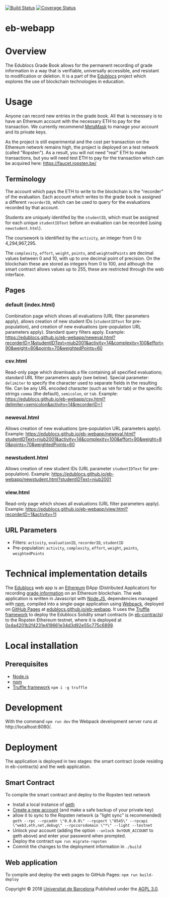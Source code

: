 [![Build Status](https://travis-ci.org/edublocs/eb-webapp.svg?branch=master)](https://travis-ci.org/edublocs/eb-webapp)
[![Coverage Status](https://coveralls.io/repos/github/edublocs/eb-webapp/badge.svg?branch=master)](https://coveralls.io/github/edublocs/eb-webapp?branch=master)

# eb-webapp

# Overview
The Edublocs Grade Book allows for the permanent recording of grade information in a way that is verifiable, universally accessible, and resistant to modification or deletion. It is a part of the [Edublocs](http://edublocs.org) project which explores the use of blockchain technologies in education.

# Usage
Anyone can record new entries in the grade book. All that is necessary is to have an Ethereum account with the necessary ETH to pay for the transaction.  We currently recommend [MetaMask](https://metamask.io/) to manage your account and its private keys.

As the project is still experimental and the cost per transaction on the Ethereum network remains high, the project is deployed on a test network (called "Ropsten"). As a result, you will not need "real" ETH to make transactions, but you will need test ETH to pay for the transaction which can be acquired here: https://faucet.ropsten.be/

## Terminology
The account which pays the ETH to write to the blockchain is the "recorder" of the evaluation. Each account which writes to the grade book is assigned a different `recorderID`, which can be used to query for the evaluations recorded by that account.

Students are uniquely identifed by the `studentID`, which must be assigned for each unique `studentIDText` before an evaluation can be recorded (using `newstudent.html`).

The coursework is identified by the `activity`, an integer from 0 to 4,294,967,295.

The `complexity`, `effort`, `weight`, `points`, and `weightedPoints` are decimal values between 0 and 10, with up to one decimal point of precision.  On the blockchain these are stored as integers from 0 to 100, and although the smart contract allows values up to 255, these are restricted through the web interface.

## Pages

### default (index.html)
Combination page which shows all evaluations (URL filter parameters apply), allows creation of new student IDs (`studentIDText` for pre-population), and creation of new evaluations (pre-population URL parameters apply).
Standard query filters apply.
Example: https://edublocs.github.io/eb-webapp/neweval.html?recorderID=1&studentIDText=niub2001&activity=14&complexity=100&effort=90&weight=80&points=70&weightedPoints=60
### csv.html
Read-only page which downloads a file containing all specified evaluations; standard URL filter parameters apply (see below).
Special parameter: `delimiter` to specify the character used to separate fields in the resulting file. Can be any URL encoded character (such as `%09` for tab) or the specific strings `comma` (the default), `semicolon`, or `tab`.
Example: https://edublocs.github.io/eb-webapp/csv.html?delimiter=semicolon&activity=14&recorderID=1
### neweval.html
Allows creation of new evaluations (pre-population URL parameters apply).
Example: https://edublocs.github.io/eb-webapp/neweval.html?studentIDText=niub2001&activity=14&complexity=100&effort=90&weight=80&points=70&weightedPoints=60
### newstudent.html
Allows creation of new student IDs (URL parameter `studentIDText` for pre-population).
Example: https://edublocs.github.io/eb-webapp/newstudent.html?studentIDText=niub2001
### view.html
Read-only page which shows all evaluations (URL filter parameters apply).
Example: https://edublocs.github.io/eb-webapp/view.html?recorderID=1&activity=11

## URL Parameters
* Filters: `activity`, `evaluationID`, `recorderID`, `studentID`
* Pre-population: `activity`, `complexity`, `effort`, `weight`, `points`, `weightedPoints`

# Technical implementation details
The [Edublocs](http://edublocs.org) web app is an [Ethereum](https://www.ethereum.org/) ÐApp (Distributed Application) for recording [grade information](https://en.wikipedia.org/wiki/Grading_in_education) on an Ethereum blockchain.  The web application is written in Javascript with [Node.JS](https://nodejs.org/), dependencies managed with [npm](https://www.npmjs.com/), compiled into a single-page application using [Webpack](https://webpack.js.org/), deployed on [GitHub Pages](https://pages.github.com/) at [edublocs.github.io/eb-webapp](https://edublocs.github.io/eb-webapp/). It uses the [Truffle framework](https://truffleframework.com/) to deploy the Edublocs Solidity smart contracts (in [eb-contracts](https://github.com/edublocs/eb-contracts)) to the Ropsten Ethereum testnet, where it is deployed at [0x4a4201b2f4231e419661e34d3d92e55c775c6899](https://ropsten.etherscan.io/address/0x4a4201b2f4231e419661e34d3d92e55c775c6899).

# Local installation
## Prerequisites
* [Node.js](https://www.nodejs.org/)
* [npm](https://www.npmjs.com/)
* [Truffle framework](hhtps://truffleframework.com) `npm i -g truffle`

# Development
With the command `npm run dev` the Webpack development server runs at http://localhost:8080/.

# Deployment
The application is deployed in two stages: the smart contract (code residing in eb-contracts) and the web application.
## Smart Contract
To compile the smart contract and deploy to the Ropsten test network
* Install a local instance of [geth](https://geth.ethereum.org/install/) 
* [Create a new account](https://github.com/ethereum/go-ethereum/wiki/Managing-your-accounts) (and make a safe backup of your private key)
* allow it to sync to the Ropsten network (a "light sync" is recommended)
`geth --rpc --rpcaddr \"0.0.0.0\" --rpcport \"8545\" --rpcapi \"web3,eth,net,debug\" --rpccorsdomain \"*\" --light --testnet`
* Unlock your account (adding the option `--unlock 0xYOUR_ACCOUNT` to geth above) and enter your password when prompted.
* Deploy the contract
`npm run migrate-ropsten`
* Commit the changes to the deployment information in `./build`
## Web application
To compile and deploy the web pages to GitHub Pages:
`npm run build-deploy`


Copyright © 2018 [Universitat de Barcelona](http://www.ub.edu)
Published under the [AGPL 3.0](https://opensource.org/licenses/AGPL-3.0).
